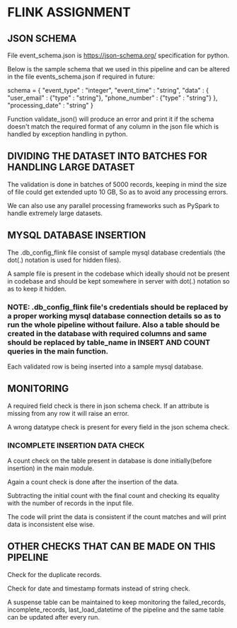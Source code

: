 # FLINK ASSIGNMENT

## JSON SCHEMA

File event_schema.json is https://json-schema.org/ specification for python.

Below is the sample schema that we used in this pipeline and can be altered in the file events_schema.json if required in future:

schema = {
    "event_type" : "integer",
    "event_time" : "string",
    "data" : {
        "user_email" : {"type" : "string"},
        "phone_number" : {"type" : "string"}
        },
    "processing_date" : "string"
}

Function validate_json() will produce an error and print it if the schema doesn't match the required format of any column in the json file which is handled by exception handling in python.



## DIVIDING THE DATASET INTO BATCHES FOR HANDLING LARGE DATASET

The validation is done in batches of 5000 records, keeping in mind the size of file could get extended upto 10 GB, So as to avoid any processing errors.

We can also use any parallel processing frameworks such as PySpark to handle extremely large datasets.



## MYSQL DATABASE INSERTION

The .db_config_flink file consist of sample mysql database credentials (the dot(.) notation is used for hidden files).

A sample file is present in the codebase which ideally should not be present in codebase and should be kept somewhere in server with dot(.) notation so as to keep it hidden.

### NOTE: .db_config_flink file's credentials should be replaced by a proper working mysql database connection details so as to run the whole pipeline without failure. Also a table should be created in the database with required columns and same should be replaced by table_name in INSERT AND COUNT queries in the main function.

Each validated row is being inserted into a sample mysql database.



## MONITORING

A required field check is there in json schema check. If an attribute is missing from any row it will raise an error.

A wrong datatype check is present for every field in the json schema check.


### INCOMPLETE INSERTION DATA CHECK
A count check on the table present in database is done initially(before insertion) in the main module.

Again a count check is done after the insertion of the data.

Subtracting the initial count with the final count and checking its equality with the number of records in the input file.

The code will print the data is consistent if the count matches and will print data is inconsistent else wise.



## OTHER CHECKS THAT CAN BE MADE ON THIS PIPELINE

Check for the duplicate records.

Check for date and timestamp formats instead of string check.

A suspense table can be maintained to keep monitoring the failed_records, incomplete_records, last_load_datetime of the pipeline and the same table can be updated after every run.
